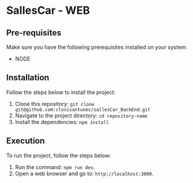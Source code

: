 # SallesCar - WEB

## Pre-requisites

Make sure you have the following prerequisites installed on your system:

- NODE

## Installation

Follow the steps below to install the project:

1. Clone this repository: `git clone git@github.com:clovisantunes/sallesCar_BackEnd.git`
2. Navigate to the project directory: `cd repository-name`
3. Install the dependencies: `npm install`

## Execution

To run the project, follow the steps below:

1. Run the command: `npm run dev`.
2. Open a web browser and go to: `http://localhost:3000`.



